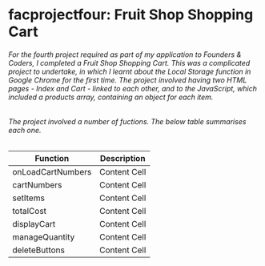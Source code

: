 # facprojectfour: Fruit Shop Shopping Cart
###### For the fourth project required as part of my application to Founders & Coders, I completed a Fruit Shop Shopping Cart. This was a complicated project to undertake, in which I learnt about the Local Storage function in Google Chrome for the first time. The project involved having two HTML pages - Index and Cart - linked to each other, and to the JavaScript, which included a products array, containing an object for each item.

###### The project involved a number of fuctions. The below table summarises each one.
| Function           | Description |
| ------------------ | ------------- |
| onLoadCartNumbers  | Content Cell  |
| cartNumbers        | Content Cell  |
| setItems           | Content Cell  |
| totalCost          | Content Cell  |
| displayCart        | Content Cell  | 
| manageQuantity     | Content Cell  |
| deleteButtons      | Content Cell  |

